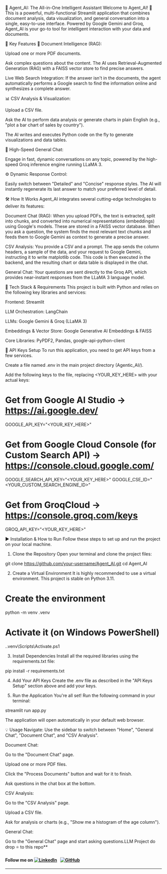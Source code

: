 🧠 Agent_AI: The All-in-One Intelligent Assistant
Welcome to Agent_AI! 🚀 This is a powerful, multi-functional Streamlit application that combines document analysis, data visualization, and general conversation into a single, easy-to-use interface. Powered by Google Gemini and Groq, Agent_AI is your go-to tool for intelligent interaction with your data and documents.

🎯 Key Features
📄 Document Intelligence (RAG):

Upload one or more PDF documents.

Ask complex questions about the content. The AI uses Retrieval-Augmented Generation (RAG) with a FAISS vector store to find precise answers.

Live Web Search Integration: If the answer isn't in the documents, the agent automatically performs a Google search to find the information online and synthesizes a complete answer.

📊 CSV Analysis & Visualization:

Upload a CSV file.

Ask the AI to perform data analysis or generate charts in plain English (e.g., "plot a bar chart of sales by country").

The AI writes and executes Python code on the fly to generate visualizations and data tables.

💬 High-Speed General Chat:

Engage in fast, dynamic conversations on any topic, powered by the high-speed Groq inference engine running LLaMA 3.

⚙️ Dynamic Response Control:

Easily switch between "Detailed" and "Concise" response styles. The AI will instantly regenerate its last answer to match your preferred level of detail.

🛠️ How It Works
Agent_AI integrates several cutting-edge technologies to deliver its features:

Document Chat (RAG): When you upload PDFs, the text is extracted, split into chunks, and converted into numerical representations (embeddings) using Google's models. These are stored in a FAISS vector database. When you ask a question, the system finds the most relevant text chunks and feeds them to Google Gemini as context to generate a precise answer.

CSV Analysis: You provide a CSV and a prompt. The app sends the column headers, a sample of the data, and your request to Google Gemini, instructing it to write matplotlib code. This code is then executed in the backend, and the resulting chart or data table is displayed in the chat.

General Chat: Your questions are sent directly to the Groq API, which provides near-instant responses from the LLaMA 3 language model.

🔧 Tech Stack & Requirements
This project is built with Python and relies on the following key libraries and services:

Frontend: Streamlit

LLM Orchestration: LangChain

LLMs: Google Gemini & Groq (LLaMA 3)

Embeddings & Vector Store: Google Generative AI Embeddings & FAISS

Core Libraries: PyPDF2, Pandas, google-api-python-client

🔑 API Keys Setup
To run this application, you need to get API keys from a few services.

Create a file named .env in the main project directory (Agentic_AI/).

Add the following keys to the file, replacing <YOUR_KEY_HERE> with your actual keys:

# Get from Google AI Studio -> https://ai.google.dev/
GOOGLE_API_KEY="<YOUR_KEY_HERE>"

# Get from Google Cloud Console (for Custom Search API) -> https://console.cloud.google.com/
GOOGLE_SEARCH_API_KEY="<YOUR_KEY_HERE>"
GOOGLE_CSE_ID="<YOUR_CUSTOM_SEARCH_ENGINE_ID>"

# Get from GroqCloud -> https://console.groq.com/keys
GROQ_API_KEY="<YOUR_KEY_HERE>"

▶️ Installation & How to Run
Follow these steps to set up and run the project on your local machine.

1. Clone the Repository
Open your terminal and clone the project files:

git clone https://github.com/your-username/Agent_AI.git
cd Agent_AI

2. Create a Virtual Environment
It is highly recommended to use a virtual environment. This project is stable on Python 3.11.

# Create the environment
python -m venv .venv

# Activate it (on Windows PowerShell)
.\.venv\Scripts\Activate.ps1

3. Install Dependencies
Install all the required libraries using the requirements.txt file:

pip install -r requirements.txt

4. Add Your API Keys
Create the .env file as described in the "API Keys Setup" section above and add your keys.

5. Run the Application
You're all set! Run the following command in your terminal:

streamlit run app.py

The application will open automatically in your default web browser.

💡 Usage
Navigate: Use the sidebar to switch between "Home", "General Chat", "Document Chat", and "CSV Analysis".

Document Chat:

Go to the "Document Chat" page.

Upload one or more PDF files.

Click the "Process Documents" button and wait for it to finish.

Ask questions in the chat box at the bottom.

CSV Analysis:

Go to the "CSV Analysis" page.

Upload a CSV file.

Ask for analysis or charts (e.g., "Show me a histogram of the age column").

General Chat:

Go to the "General Chat" page and start asking questions.LLM Project do drop ⭐ to this repo**
#### Follow me on [![LinkedIn](https://img.shields.io/badge/linkedin-%230077B5.svg?style=for-the-badge&logo=linkedin&logoColor=white)](https://www.linkedin.com/in/gurpreetkaurjethra/) &nbsp; [![GitHub](https://img.shields.io/badge/github-%23121011.svg?style=for-the-badge&logo=github&logoColor=white)](https://github.com/GURPREETKAURJETHRA/)

---
